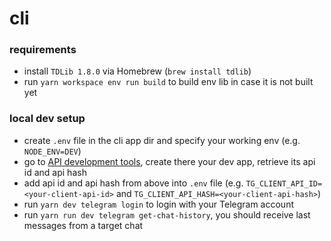 # cli

### requirements

- install `TDLib 1.8.0` via Homebrew (`brew install tdlib`)
- run `yarn workspace env run build` to build env lib in case it is not built yet

### local dev setup

- create `.env` file in the cli app dir and specify your working env (e.g. `NODE_ENV=DEV`)
- go to [API development tools](https://my.telegram.org/apps), create there your dev app, retrieve its api id and api hash
- add api id and api hash from above into `.env` file (e.g. `TG_CLIENT_API_ID=<your-client-api-id>` and `TG_CLIENT_API_HASH=<your-client-api-hash>`)
- run `yarn dev telegram login` to login with your Telegram account
- run `yarn run dev telegram get-chat-history`, you should receive last messages from a target chat
